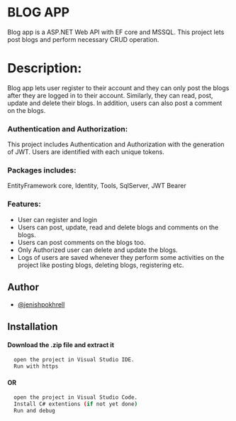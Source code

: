 
# BLOG APP
Blog app is a ASP.NET Web API with EF core and MSSQL. This project lets post blogs and perform necessary CRUD operation.

# Description: 
Blog app lets user register to their account and they can only post the blogs after they are logged in to their account. Similarly, they can read, post, update and delete their blogs. In addition, users can also post a comment on the blogs.

### Authentication and Authorization:
This project includes Authentication and Authorization with the generation of JWT. Users are identified with each unique tokens. 

### Packages includes:
EntityFramework core,
Identity,
Tools,
SqlServer,
JWT Bearer

### Features:
- User can register and login
- Users can post, update, read and delete blogs and comments on the blogs.
- Users can post comments on the blogs too.
- Only Authorized user can delete and update the blogs.
- Logs of users are saved whenever they perform some activities on the project like posting blogs, deleting blogs, registering etc.


## Author

- [@jenishpokhrell](https://www.github.com/jenishpokhrell)


## Installation

#### Download the .zip file and extract it

```bash
  open the project in Visual Studio IDE.
  Run with https
```

#### OR
```bash
  open the project in Visual Studio Code.
  Install C# extentions (if not yet done)
  Run and debug
```